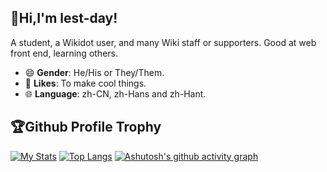 ## 👀Hi,I'm lest-day!
A student, a Wikidot user, and many Wiki staff or supporters. Good at web front end, learning others.

* 😄 **Gender**: He/His or They/Them.
* 💖 **Likes**: To make cool things.
* 🌐 **Language**: zh-CN, zh-Hans and zh-Hant.

## 🏆Github Profile Trophy
[![My Stats](https://readme.lestday233.eu.org/api?username=lest-day&count_private=true&locale=en&theme=dracula&line_height=20)]()
[![Top Langs](https://readme.lestday233.eu.org/api/top-langs/?username=anuraghazra&layout=compact&locale=en&theme=dracula)]()
[![Ashutosh's github activity graph](https://github-readme-activity-graph.vercel.app/graph?username=lest-day&theme=github)]()
